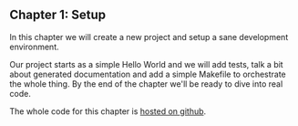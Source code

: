 ## Chapter 1: Setup

In this chapter we will create a new project and setup a sane development
environment.

Our project starts as a simple Hello World and we will add tests, talk a bit
about generated documentation and add a simple Makefile to orchestrate the
whole thing. By the end of the chapter we'll be ready to dive into real code.

The whole code for this chapter is [hosted on
github](https://github.com/lisael/pony-raft/tree/chapter1).
